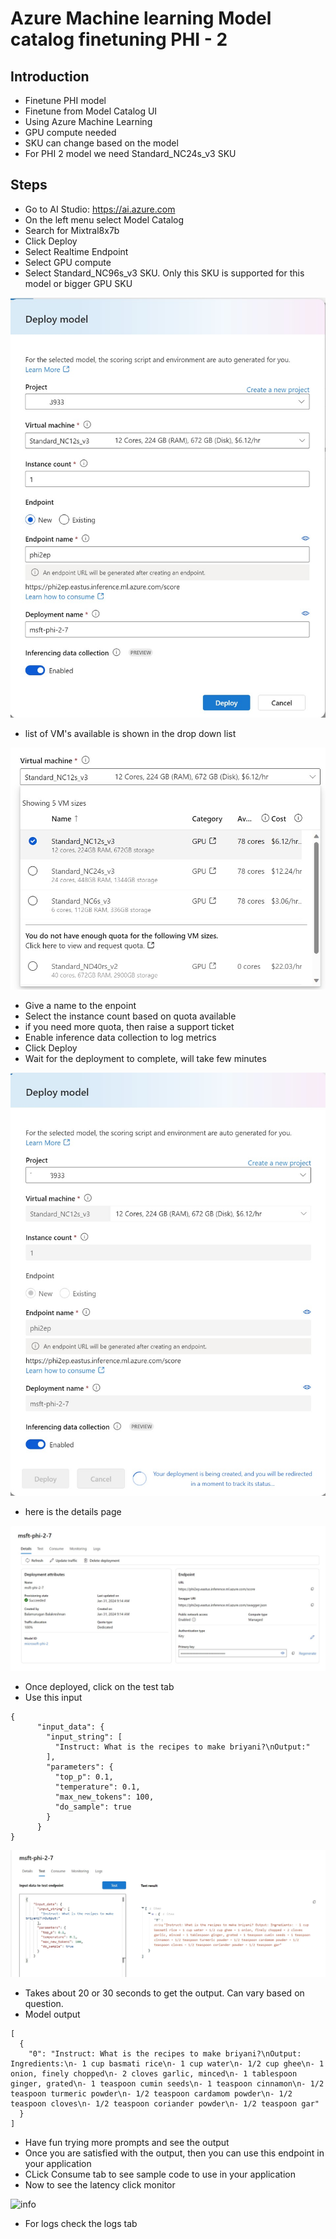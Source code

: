 # Azure Machine learning Model catalog finetuning PHI - 2

## Introduction

- Finetune PHI model
- Finetune from Model Catalog UI
- Using Azure Machine Learning
- GPU compute needed
- SKU can change based on the model
- For PHI 2 model we need Standard_NC24s_v3 SKU
  

## Steps

- Go to AI Studio: https://ai.azure.com
- On the left menu select Model Catalog
- Search for Mixtral8x7b
- Click Deploy
- Select Realtime Endpoint
- Select GPU compute
- Select Standard_NC96s_v3 SKU. Only this SKU is supported for this model or bigger GPU SKU

![info](https://github.com/balakreshnan/Samples2024/blob/main/modelcatalog/images/phi2-1.jpg 'RagChat')

- list of VM's available is shown in the drop down list

![info](https://github.com/balakreshnan/Samples2024/blob/main/modelcatalog/images/phi2-2.jpg 'RagChat')

- Give a name to the enpoint
- Select the instance count based on quota available
- if you need more quota, then raise a support ticket
- Enable inference data collection to log metrics
- Click Deploy
- Wait for the deployment to complete, will take few minutes

![info](https://github.com/balakreshnan/Samples2024/blob/main/modelcatalog/images/phi2-3.jpg 'RagChat')

- here is the details page

![info](https://github.com/balakreshnan/Samples2024/blob/main/modelcatalog/images/phi2-4.jpg 'RagChat')

- Once deployed, click on the test tab
- Use this input

```
{
	  "input_data": {
	    "input_string": [
	      "Instruct: What is the recipes to make briyani?\nOutput:"
	    ],
	    "parameters": {
	      "top_p": 0.1,
	      "temperature": 0.1,
	      "max_new_tokens": 100,
	      "do_sample": true
	    }
	  }
}
```

![info](https://github.com/balakreshnan/Samples2024/blob/main/modelcatalog/images/phi2-5.jpg 'RagChat')

- Takes about 20 or 30 seconds to get the output. Can vary based on question.
- Model output

```
[
  {
    "0": "Instruct: What is the recipes to make briyani?\nOutput: Ingredients:\n- 1 cup basmati rice\n- 1 cup water\n- 1/2 cup ghee\n- 1 onion, finely chopped\n- 2 cloves garlic, minced\n- 1 tablespoon ginger, grated\n- 1 teaspoon cumin seeds\n- 1 teaspoon cinnamon\n- 1/2 teaspoon turmeric powder\n- 1/2 teaspoon cardamom powder\n- 1/2 teaspoon cloves\n- 1/2 teaspoon coriander powder\n- 1/2 teaspoon gar"
  }
]
```

- Have fun trying more prompts and see the output
- Once you are satisfied with the output, then you can use this endpoint in your application
- CLick Consume tab to see sample code to use in your application
- Now to see the latency click monitor

![info](https://github.com/balakreshnan/Samples2024/blob/main/modelcatalog/images/mixtral8x7b-6.jpg 'RagChat')

- For logs check the logs tab